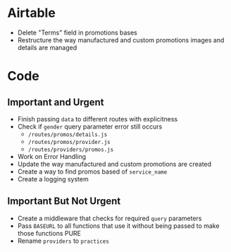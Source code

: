 # Airtable
- Delete "Terms" field in promotions bases
- Restructure the way manufactured and custom promotions images and details are managed

# Code

## Important and Urgent
- Finish passing `data` to different routes with explicitness
- Check if `gender` query parameter error still occurs
  - `/routes/promos/details.js`
  - `/routes/promos/provider.js`
  - `/routes/providers/promos.js`
- Work on Error Handling
- Update the way manufactured and custom promotions are created
- Create a way to find promos based of `service_name`
- Create a logging system

## Important But Not Urgent
- Create a middleware that checks for required `query` parameters
- Pass `BASEURL` to all functions that use it without being passed to make those functions PURE
- Rename `providers` to `practices`